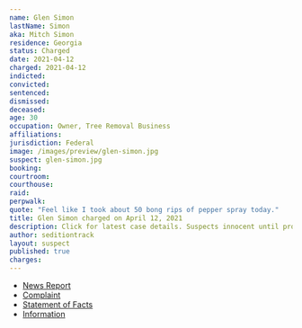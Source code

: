 ```yaml
---
name: Glen Simon
lastName: Simon
aka: Mitch Simon
residence: Georgia
status: Charged
date: 2021-04-12
charged: 2021-04-12
indicted:
convicted: 
sentenced:
dismissed: 
deceased:
age: 30
occupation: Owner, Tree Removal Business
affiliations:
jurisdiction: Federal
image: /images/preview/glen-simon.jpg
suspect: glen-simon.jpg
booking:
courtroom:
courthouse:
raid:
perpwalk:
quote: "Feel like I took about 50 bong rips of pepper spray today."
title: Glen Simon charged on April 12, 2021
description: Click for latest case details. Suspects innocent until proven guilty.
author: seditiontrack
layout: suspect
published: true
charges:
---
```

- [News Report](https://accesswdun.com/article/2021/5/1003147/jefferson-man-charged-in-us-capitol-riot)
- [Complaint](https://www.justice.gov/usao-dc/case-multi-defendant/file/1391806/download)
- [Statement of Facts](https://www.justice.gov/usao-dc/case-multi-defendant/file/1391811/download)
- [Information](https://www.justice.gov/usao-dc/case-multi-defendant/file/1413556/download)
